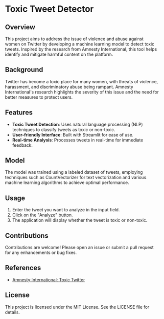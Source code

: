 # Toxic Tweet Detector

## Overview

This project aims to address the issue of violence and abuse against women on Twitter by developing a machine learning model to detect toxic tweets. Inspired by the research from Amnesty International, this tool helps identify and mitigate harmful content on the platform.

## Background

Twitter has become a toxic place for many women, with threats of violence, harassment, and discriminatory abuse being rampant. Amnesty International's research highlights the severity of this issue and the need for better measures to protect users.

## Features

- **Toxic Tweet Detection**: Uses natural language processing (NLP) techniques to classify tweets as toxic or non-toxic.
- **User-friendly Interface**: Built with Streamlit for ease of use.
- **Real-time Analysis**: Processes tweets in real-time for immediate feedback.

## Model

The model was trained using a labeled dataset of tweets, employing techniques such as CountVectorizer for text vectorization and various machine learning algorithms to achieve optimal performance.

## Usage

1. Enter the tweet you want to analyze in the input field.
2. Click on the "Analyze" button.
3. The application will display whether the tweet is toxic or non-toxic.

## Contributions

Contributions are welcome! Please open an issue or submit a pull request for any enhancements or bug fixes.

## References

- [Amnesty International: Toxic Twitter](https://www.amnesty.org.ph/campaigns/toxic-twitter/)

## License

This project is licensed under the MIT License. See the LICENSE file for details.
